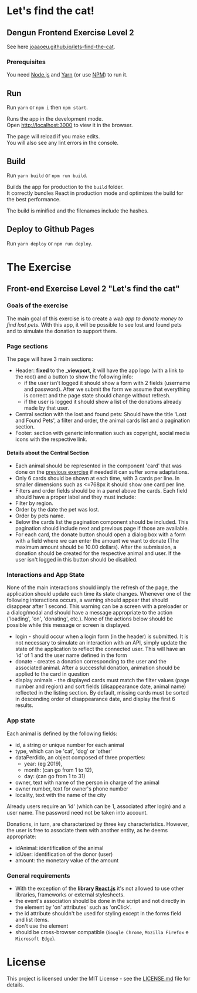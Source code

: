 # Let's find the cat!

## Dengun Frontend Exercise Level 2
See here [joaaoeu.github.io/lets-find-the-cat](https://joaaoeu.github.io/lets-find-the-cat/).

### Prerequisites

You need [Node.js](https://nodejs.org/) and [Yarn](https://yarnpkg.com/en/) (or use [NPM](https://www.npmjs.com/)) to run it.

## Run
Run `yarn` or `npm i` then `npm start`.

Runs the app in the development mode.<br>
Open [http://localhost:3000](http://localhost:3000) to view it in the browser.

The page will reload if you make edits.<br>
You will also see any lint errors in the console.

## Build
Run `yarn build` or `npm run build`.

Builds the app for production to the `build` folder.<br>
It correctly bundles React in production mode and optimizes the build for the best performance.

The build is minified and the filenames include the hashes.

## Deploy to Github Pages
Run `yarn deploy` or `npm run deploy`.

# The Exercise

## Front-end Exercise Level 2 "Let's find the cat"

### Goals of the exercise

The main goal of this exercise is to create a *web app to donate money to find lost pets*. With this app, it will be possible to see lost and found pets and to simulate the donation to support them.

### Page sections

The page will have 3 main sections:

- Header: **fixed** to the **_viewport**, it will have the app logo (with a link to the root) and a button to show the following info:
  - if the user isn't logged it should show a form with 2 fields (username and password). After we submit the form we assume that everything is correct and the page state should change without refresh.
  - if the user is logged it should show a list of the donations already made by that user.
- Central section with the lost and found pets: Should have the title 'Lost and Found Pets', a filter and order, the animal cards list and a pagination section.
- Footer: section with generic information such as copyright, social media icons with the respective link.

#### Details about the Central Section
- Each animal should be represented in the component 'card' that was done on the [previous exercise](https://github.com/joaaoeu/dengun-frontend-exercise-level1) if needed it can suffer some adaptations.
- Only 6 cards should be shown at each time, with 3 cards per line. In smaller dimensions such as <=768px it should show one card per line.
-  Filters and order fields should be in a panel above the cards. Each field should have a proper label and they must include:
  -  Filter by region.
  -  Order by the date the pet was lost.
  -  Order by pets name.
-  Below the cards list the pagination component should be included. This pagination should include next and previous page if those are available.
-  For each card, the donate button should open a dialog box with a form with a field where we can enter the amount we want to donate (The maximum amount should be 10.00 dollars). After the submission, a donation should be created for the respective animal and user. If the user isn't logged in this button should be disabled.

### Interactions and App State

None of the main interactions should imply the refresh of the page, the application should update each time its state changes.
Whenever one of the following interactions occurs, a warning should appear that should disappear after 1 second. This warning can be a screen with a preloader or a dialog/modal and should have a message appropriate to the action ('loading', 'on', 'donating', etc.). None of the actions below should be possible while this message or screen is displayed.

- login - should occur when a login form (in the header) is submitted. It is not necessary to simulate an interaction with an API, simply update the state of the application to reflect the connected user. This will have an 'id' of 1 and the user name defined in the form
- donate - creates a donation corresponding to the user and the associated animal. After a successful donation, animation should be applied to the card in question
- display animals - the displayed cards must match the filter values (page number and region) and sort fields (disappearance date, animal name) reflected in the listing section. By default, missing cards must be sorted in descending order of disappearance date, and display the first 6 results.

### App state
Each animal is defined by the following fields:

- id, a string or unique number for each animal
- type, which can be 'cat', 'dog' or 'other'
- dataPerdido, an object composed of three properties:
   - year: (eg 2019),
   - month: (can go from 1 to 12),
   - day: (can go from 1 to 31)
- owner, text with name of the person in charge of the animal
- owner number, text for owner's phone number
- locality, text with the name of the city

Already users require an 'id' (which can be 1, associated after login) and a user name. The password need not be taken into account.

Donations, in turn, are characterized by three key characteristics. However, the user is free to associate them with another entity, as he deems appropriate:

- idAnimal: identification of the animal
- idUser: identification of the donor (user)
- amount: the monetary value of the amount

### General requirements
- With the exception of the **library [React.js](https://reactjs.org/)** it's not allowed to use other libraries,  frameworks or external stylesheets.
- the event's association should be done in the script and not directly in the element by 'on' attributes' such as 'onClick'.
- the id attribute shouldn't be used for styling except in the forms field and list items.
- don't use the element <br>
- should be cross-browser compatible (`Google Chrome`, `Mozilla Firefox` e `Microsoft Edge`).

# License

This project is licensed under the MIT License - see the [LICENSE.md](LICENSE.md) file for details.
